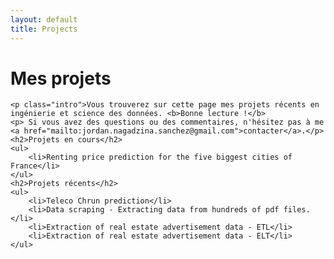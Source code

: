 ```yaml
---
layout: default
title: Projects
---
```


<div class="post">
	<h1 class="pageTitle">Mes projets</h1>

	<p class="intro">Vous trouverez sur cette page mes projets récents en ingénierie et science des données. <b>Bonne lecture !</b>
	<p> Si vous avez des questions ou des commentaires, n'hésitez pas à me  <a href="mailto:jordan.nagadzina.sanchez@gmail.com">contacter</a>.</p>
	<h2>Projets en cours</h2>
	<ul>
		<li>Renting price prediction for the five biggest cities of France</li>
  	</ul>
  	<h2>Projets récents</h2>
	<ul>
		<li>Teleco Chrun prediction</li>
		<li>Data scraping - Extracting data from hundreds of pdf files.</li>
		<li>Extraction of real estate advertisement data - ETL</li>
		<li>Extraction of real estate advertisement data - ELT</li>
	</ul>
</div>
